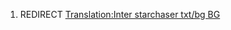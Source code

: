 1.  REDIRECT [Translation:Inter starchaser txt/bg
    BG](Translation:Inter_starchaser_txt/bg_BG "wikilink")
